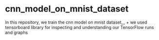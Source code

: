 # cnn_model_on_mnist_dataset
In this repository, we train the cnn model on mnist dataset,,, + we used tensorboard library for inspecting and understanding our TensorFlow runs and graphs
